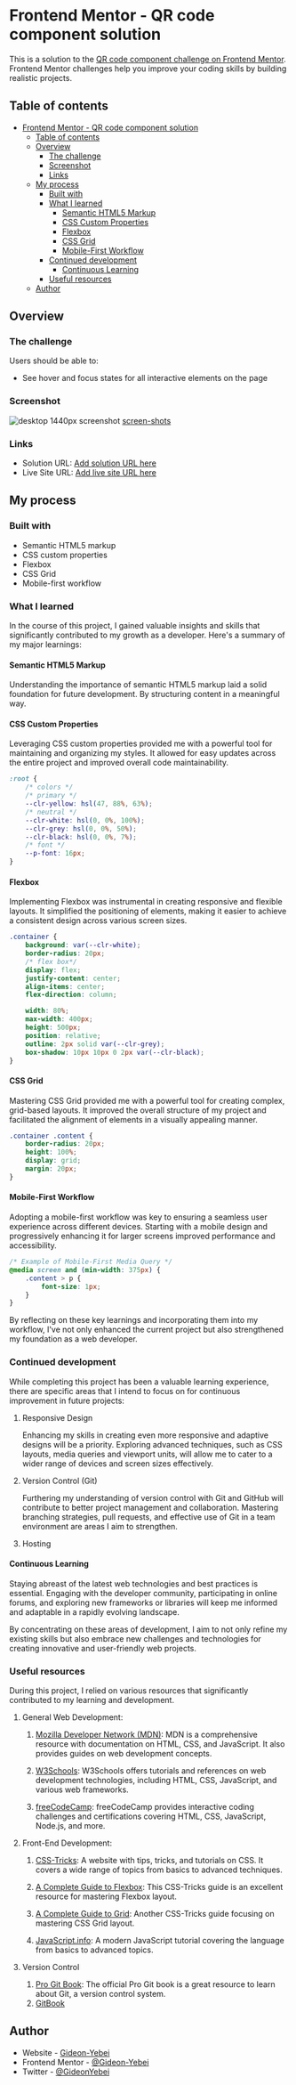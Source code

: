 # Frontend Mentor - QR code component solution

This is a solution to the [QR code component challenge on Frontend Mentor](https://www.frontendmentor.io/challenges/qr-code-component-iux_sIO_H). Frontend Mentor challenges help you improve your coding skills by building realistic projects.

## Table of contents

- [Frontend Mentor - QR code component solution](#frontend-mentor---qr-code-component-solution)
  - [Table of contents](#table-of-contents)
  - [Overview](#overview)
    - [The challenge](#the-challenge)
    - [Screenshot](#screenshot)
    - [Links](#links)
  - [My process](#my-process)
    - [Built with](#built-with)
    - [What I learned](#what-i-learned)
      - [Semantic HTML5 Markup](#semantic-html5-markup)
      - [CSS Custom Properties](#css-custom-properties)
      - [Flexbox](#flexbox)
      - [CSS Grid](#css-grid)
      - [Mobile-First Workflow](#mobile-first-workflow)
    - [Continued development](#continued-development)
      - [Continuous Learning](#continuous-learning)
    - [Useful resources](#useful-resources)
  - [Author](#author)

## Overview

### The challenge

Users should be able to:

- See hover and focus states for all interactive elements on the page

### Screenshot

![desktop 1440px screenshot](screen-shots/desktop-1440px.png)
[screen-shots]()

### Links

- Solution URL: [Add solution URL here](https://your-solution-url.com)
- Live Site URL: [Add live site URL here](https://your-live-site-url.com)

## My process

### Built with

- Semantic HTML5 markup
- CSS custom properties
- Flexbox
- CSS Grid
- Mobile-first workflow

### What I learned

In the course of this project, I gained valuable insights and skills that significantly contributed to my growth as a developer. Here's a summary of my major learnings:

#### Semantic HTML5 Markup

Understanding the importance of semantic HTML5 markup laid a solid foundation for future development. By structuring content in a meaningful way.

#### CSS Custom Properties

Leveraging CSS custom properties provided me with a powerful tool for maintaining and organizing my styles. It allowed for easy updates across the entire project and improved overall code maintainability.

```css
:root {
	/* colors */
	/* primary */
	--clr-yellow: hsl(47, 88%, 63%);
	/* neutral */
	--clr-white: hsl(0, 0%, 100%);
	--clr-grey: hsl(0, 0%, 50%);
	--clr-black: hsl(0, 0%, 7%);
	/* font */
	--p-font: 16px;
}
```

#### Flexbox

Implementing Flexbox was instrumental in creating responsive and flexible layouts. It simplified the positioning of elements, making it easier to achieve a consistent design across various screen sizes.

```css
.container {
	background: var(--clr-white);
	border-radius: 20px;
	/* flex box*/
	display: flex;
	justify-content: center;
	align-items: center;
	flex-direction: column;

	width: 80%;
	max-width: 400px;
	height: 500px;
	position: relative;
	outline: 2px solid var(--clr-grey);
	box-shadow: 10px 10px 0 2px var(--clr-black);
}
```

#### CSS Grid

Mastering CSS Grid provided me with a powerful tool for creating complex, grid-based layouts. It improved the overall structure of my project and facilitated the alignment of elements in a visually appealing manner.

```css
.container .content {
	border-radius: 20px;
	height: 100%;
	display: grid;
	margin: 20px;
}
```

#### Mobile-First Workflow

Adopting a mobile-first workflow was key to ensuring a seamless user experience across different devices. Starting with a mobile design and progressively enhancing it for larger screens improved performance and accessibility.

```css
/* Example of Mobile-First Media Query */
@media screen and (min-width: 375px) {
	.content > p {
		font-size: 1px;
	}
}
```

By reflecting on these key learnings and incorporating them into my workflow, I've not only enhanced the current project but also strengthened my foundation as a web developer.

### Continued development

While completing this project has been a valuable learning experience, there are specific areas that I intend to focus on for continuous improvement in future projects:

1. Responsive Design

   Enhancing my skills in creating even more responsive and adaptive designs will be a priority. Exploring advanced techniques, such as CSS layouts, media queries and viewport units, will allow me to cater to a wider range of devices and screen sizes effectively.

2. Version Control (Git)

   Furthering my understanding of version control with Git and GitHub will contribute to better project management and collaboration. Mastering branching strategies, pull requests, and effective use of Git in a team environment are areas I aim to strengthen.

3. Hosting

#### Continuous Learning

Staying abreast of the latest web technologies and best practices is essential. Engaging with the developer community, participating in online forums, and exploring new frameworks or libraries will keep me informed and adaptable in a rapidly evolving landscape.

By concentrating on these areas of development, I aim to not only refine my existing skills but also embrace new challenges and technologies for creating innovative and user-friendly web projects.

### Useful resources

During this project, I relied on various resources that significantly contributed to my learning and development.

1. General Web Development:

   1. [Mozilla Developer Network (MDN)](https://developer.mozilla.org/): MDN is a comprehensive resource with documentation on HTML, CSS, and JavaScript. It also provides guides on web development concepts.

   2. [W3Schools](https://www.w3schools.com/): W3Schools offers tutorials and references on web development technologies, including HTML, CSS, JavaScript, and various web frameworks.

   3. [freeCodeCamp](https://www.freecodecamp.org/): freeCodeCamp provides interactive coding challenges and certifications covering HTML, CSS, JavaScript, Node.js, and more.

2. Front-End Development:

   1. [CSS-Tricks](https://css-tricks.com/): A website with tips, tricks, and tutorials on CSS. It covers a wide range of topics from basics to advanced techniques.

   2. [A Complete Guide to Flexbox](https://css-tricks.com/snippets/css/a-guide-to-flexbox/): This CSS-Tricks guide is an excellent resource for mastering Flexbox layout.

   3. [A Complete Guide to Grid](https://css-tricks.com/snippets/css/complete-guide-grid/): Another CSS-Tricks guide focusing on mastering CSS Grid layout.

   4. [JavaScript.info](https://javascript.info/): A modern JavaScript tutorial covering the language from basics to advanced topics.

3. Version Control
   1. [Pro Git Book](https://git-scm.com/book/en/v2): The official Pro Git book is a great resource to learn about Git, a version control system.
   2. [GitBook](https://books.goalkicker.com/GitBook/)

## Author

- Website - [Gideon-Yebei](https://gideon-yebei.rf.gd)
- Frontend Mentor - [@Gideon-Yebei](https://www.frontendmentor.io/profile/Gideon-Yebei)
- Twitter - [@GideonYebei](https://www.twitter.com/GideonYebei)
